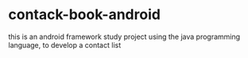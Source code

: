 # contack-book-android
this is an android framework study project using the java programming language, to develop a contact list
